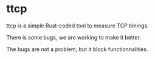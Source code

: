# ttcp

ttcp is a simple Rust-coded tool to measure TCP timings.

There is some bugs, we are working to make it better.

The bugs are not a problem, but it block functionnalities.